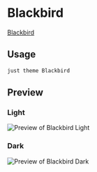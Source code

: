 # Blackbird

[Blackbird](#)

## Usage

```bash
just theme Blackbird
```

## Preview

### Light

![Preview of Blackbird Light](preview-light.png)

### Dark

![Preview of Blackbird Dark](preview-dark.png)
